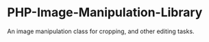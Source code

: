 # PHP-Image-Manipulation-Library
An image manipulation class for cropping, and other editing tasks.

